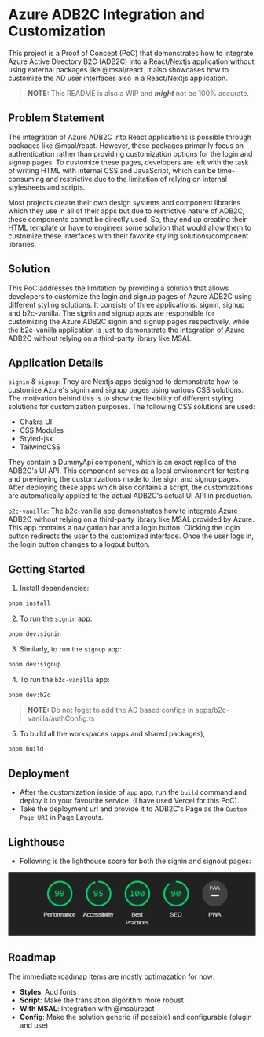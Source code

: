 # Azure ADB2C Integration and Customization

This project is a Proof of Concept (PoC) that demonstrates how to integrate Azure Active Directory B2C (ADB2C) into a React/Nextjs application without using external packages like @msal/react. It also showcases how to customize the AD user interfaces also in a React/Nextjs application.

> **NOTE:** This README is also a WIP and **_might_** not be 100% accurate.

## Problem Statement

The integration of Azure ADB2C into React applications is possible through packages like @msal/react. However, these packages primarily focus on authentication rather than providing customization options for the login and signup pages. To customize these pages, developers are left with the task of writing HTML with internal CSS and JavaScript, which can be time-consuming and restrictive due to the limitation of relying on internal stylesheets and scripts.

Most projects create their own design systems and component libraries which they use in all of their apps but due to restrictive nature of ADB2C, these components cannot be directly used. So, they end up creating their [HTML template](https://learn.microsoft.com/en-us/azure/active-directory-b2c/customize-ui-with-html?pivots=b2c-user-flow) or have to engineer some solution that would allow them to customize these interfaces with their favorite styling solutions/component libraries.

## Solution

This PoC addresses the limitation by providing a solution that allows developers to customize the login and signup pages of Azure ADB2C using different styling solutions. It consists of three applications: signin, signup and b2c-vanilla. The signin and signup apps are responsible for customizing the Azure ADB2C signin and signup pages respectively, while the b2c-vanilla application is just to demonstrate the integration of Azure ADB2C without relying on a third-party library like MSAL.

## Application Details

`signin` & `signup`: They are Nextjs apps designed to demonstrate how to customize Azure's signin and signup pages using various CSS solutions. The motivation behind this is to show the flexibility of different styling solutions for customization purposes. The following CSS solutions are used:

- Chakra UI
- CSS Modules
- Styled-jsx
- TailwindCSS

They contain a DummyApi component, which is an exact replica of the ADB2C's UI API. This component serves as a local environment for testing and previewing the customizations made to the sigin and signup pages. After deploying these apps which also contains a script, the customizations are automatically applied to the actual ADB2C's actual UI API in production.

`b2c-vanilla`: The b2c-vanilla app demonstrates how to integrate Azure ADB2C without relying on a third-party library like MSAL provided by Azure. This app contains a navigation bar and a login button. Clicking the login button redirects the user to the customized interface. Once the user logs in, the login button changes to a logout button.

## Getting Started

1. Install dependencies:

```sh
pnpm install
```

2. To run the `signin` app:

```sh
pnpm dev:signin
```

3. Similarly, to run the `signup` app:

```sh
pnpm dev:signup
```

4. To run the `b2c-vanilla` app:

```sh
pnpm dev:b2c
```

> **NOTE:** Do not foget to add the AD based configs in apps/b2c-vanilla/authConfig.ts

5. To build all the workspaces (apps and shared packages),

```sh
pnpm build
```

## Deployment

- After the customization inside of `app` app, run the `build` command and deploy it to your favourite service. (I have used Vercel for this PoC).
- Take the deployment url and provide it to ADB2C's Page as the `Custom Page URI` in Page Layouts.

## Lighthouse

- Following is the lighthouse score for both the signin and signout pages:

![SignIn](lighthouse.png)

## Roadmap

The immediate roadmap items are mostly optimazation for now:

- **Styles**: Add fonts
- **Script**: Make the translation algorithm more robust
- **With MSAL**: Integration with @msal/react
- **Config**: Make the solution generic (if possible) and configurable (plugin and use)
